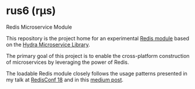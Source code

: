# rus6 (rμs)
Redis Microservice Module

This repository is the project home for an experimental [Redis module](https://redis.io/topics/modules-intro) based on the [Hydra Microservice Library](https://github.com/pnxtech/hydra).

The primary goal of this project is to enable the cross-platform construction of microservices by leveraging the power of Redis.

The loadable Redis module closely follows the usage patterns presented in my talk at [RedisConf 18](https://youtu.be/z25CPqJMFUk) and in this [medium post](https://medium.com/hydramicroservices/building-light-weight-microservices-using-redis-dc5b3bca741).

